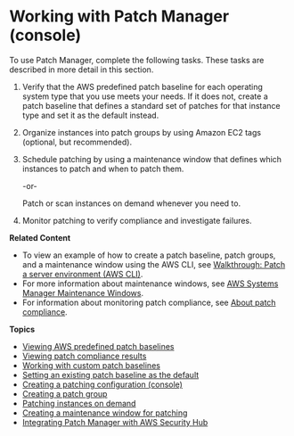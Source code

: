 # Working with Patch Manager \(console\)<a name="sysman-patch-working"></a>

To use Patch Manager, complete the following tasks\. These tasks are described in more detail in this section\.

1. Verify that the AWS predefined patch baseline for each operating system type that you use meets your needs\. If it does not, create a patch baseline that defines a standard set of patches for that instance type and set it as the default instead\.

1. Organize instances into patch groups by using Amazon EC2 tags \(optional, but recommended\)\.

1. Schedule patching by using a maintenance window that defines which instances to patch and when to patch them\.

   \-or\-

   Patch or scan instances on demand whenever you need to\.

1. Monitor patching to verify compliance and investigate failures\.

**Related Content**
+ To view an example of how to create a patch baseline, patch groups, and a maintenance window using the AWS CLI, see [Walkthrough: Patch a server environment \(AWS CLI\)](sysman-patch-cliwalk.md)\.
+ For more information about maintenance windows, see [AWS Systems Manager Maintenance Windows](systems-manager-maintenance.md)\.
+ For information about monitoring patch compliance, see [About patch compliance](sysman-compliance-about.md#sysman-compliance-monitor-patch)\.

**Topics**
+ [Viewing AWS predefined patch baselines](view-predefined-patch-baselines.md)
+ [Viewing patch compliance results](viewing-patch-compliance-results.md)
+ [Working with custom patch baselines](sysman-patch-baseline-console.md)
+ [Setting an existing patch baseline as the default](set-default-patch-baseline.md)
+ [Creating a patching configuration \(console\)](create-patching-configuration.md)
+ [Creating a patch group](sysman-patch-group-tagging.md)
+ [Patching instances on demand](patch-on-demand.md)
+ [Creating a maintenance window for patching](sysman-patch-mw-console.md)
+ [Integrating Patch Manager with AWS Security Hub](security-hub-integration.md)